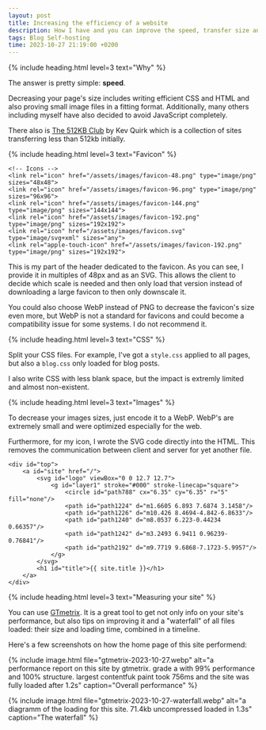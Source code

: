 ```yaml
---
layout: post
title: Increasing the efficiency of a website
description: How I have and you can improve the speed, transfer size and overall efficiency of a website.
tags: Blog Self-hosting
time: 2023-10-27 21:19:00 +0200
---
```


{% include heading.html level=3 text="Why" %}

The answer is pretty simple: **speed**.

Decreasing your page's size includes writing efficient CSS and HTML and also proving small image files in a fitting format. Additionally, many others including myself have also decided to avoid JavaScript completely. 

There also is [The 512KB Club](https://512kb.club/) by Kev Quirk which is a collection of sites transferring less than 512kb initially.

{% include heading.html level=3 text="Favicon" %}

```
<!-- Icons -->
<link rel="icon" href="/assets/images/favicon-48.png" type="image/png" sizes="48x48">
<link rel="icon" href="/assets/images/favicon-96.png" type="image/png" sizes="96x96">
<link rel="icon" href="/assets/images/favicon-144.png" type="image/png" sizes="144x144">
<link rel="icon" href="/assets/images/favicon-192.png" type="image/png" sizes="192x192">
<link rel="icon" href="/assets/images/favicon.svg" type="image/svg+xml" sizes="any">
<link rel="apple-touch-icon" href="/assets/images/favicon-192.png" type="image/png" sizes="192x192">
```

This is my part of the header dedicated to the favicon. As you can see, I provide it in multiples of 48px and as an SVG. This allows the client to decide which scale is needed and then only load that version instead of downloading a large favicon to then only downscale it.

You could also choose WebP instead of PNG to decrease the favicon's size even more, but WebP is not a standard for favicons and could become a compatibility issue for some systems. I do not recommend it.

{% include heading.html level=3 text="CSS" %}

Split your CSS files. For example, I've got a `style.css` applied to all pages, but also a `blog.css` only loaded for blog posts.

I also write CSS with less blank space, but the impact is extremly limited and almost non-existent.

{% include heading.html level=3 text="Images" %}

To decrease your images sizes, just encode it to a WebP. WebP's are extremely small and were optimized especially for the web.

Furthermore, for my icon, I wrote the SVG code directly into the HTML. This removes the communication between client and server for yet another file.

```
<div id="top">
    <a id="site" href="/">
        <svg id="logo" viewBox="0 0 12.7 12.7">
            <g id="layer1" stroke="#000" stroke-linecap="square">
                <circle id="path788" cx="6.35" cy="6.35" r="5" fill="none"/>
                <path id="path1224" d="m1.6605 6.893 7.6874 3.1458"/>
                <path id="path1226" d="m10.426 8.4694-4.842-6.8633"/>
                <path id="path1240" d="m8.0537 6.223-0.44234 0.66357"/>
                <path id="path1242" d="m3.2493 6.9411 0.96239-0.76841"/>
                <path id="path2192" d="m9.7719 9.6868-7.1723-5.9957"/>
            </g>
        </svg>
        <h1 id="title">{{ site.title }}</h1>
    </a>
</div>
```

{% include heading.html level=3 text="Measuring your site" %}

You can use [GTmetrix](https://gtmetrix.com/). It is a great tool to get not only info on your site's performance, but also tips on improving it and a "waterfall" of all files loaded: their size and loading time, combined in a timeline.

Here's a few screenshots on how the home page of this site performend:

{% include image.html file="gtmetrix-2023-10-27.webp" alt="a performance report on this site by gtmetrix. grade a with 99% performance and 100% structure. largest contentfuk paint took 756ms and the site was fully loaded after 1.2s" caption="Overall performance" %}

{% include image.html file="gtmetrix-2023-10-27-waterfall.webp" alt="a diagramm of the loading for this site. 71.4kb uncompressed loaded in 1.3s" caption="The waterfall" %}
